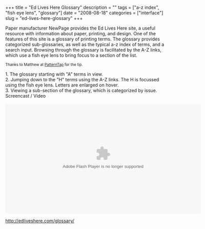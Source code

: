 +++
title = "Ed Lives Here Glossary"
description = ""
tags = ["a-z index", "fish eye lens", "glossary"]
date = "2008-08-18"
categories = ["interface"]
slug = "ed-lives-here-glossary"
+++


<p>Paper manufacturer NewPage provides the Ed Lives Here site, a useful resource with information about paper, printing, and design. One of the features of this site is a glossary of printing terms. The glossary provides categorized sub-glossaries, as well as the typical a-z index of terms, and a search input. Browsing through the glossary is facilitated by the A-Z links, which use a fish eye lens to bring focus to a section of the list.</p>
<p><small>Thanks to Matthew at <a href="http://patterntap.com/">PatternTap</a> for the tip.</small></p>
<div id="screens-full" class="clear"><div class="caption">1. The glossary starting with &quot;A&quot; terms in view.</div><div class="fullimg clear"><a href="//media.konigi.com/interface/edliveshere-glossary-1.png" class="group" rel="group" title="1. The glossary starting with &quot;A&quot; terms in view."><img src="//media.konigi.com/interface/edliveshere-glossary-1.png" alt="" class="img-responsive"></a></div></div><div id="screens-full" class="clear"><div class="caption">2. Jumping down to the &quot;H&quot; terms using the A-Z links. The H is focussed using the fish eye lens. Letters are enlarged on hover.</div><div class="fullimg clear"><a href="//media.konigi.com/interface/edliveshere-glossary-2.png" class="group" rel="group" title="2. Jumping down to the &quot;H&quot; terms using the A-Z links. The H is focussed using the fish eye..."><img src="//media.konigi.com/interface/edliveshere-glossary-2.png" alt="" class="img-responsive"></a></div></div><div id="screens-full" class="clear"><div class="caption">3. Viewing a sub-section of the glossary, which is categorized by issue.</div><div class="fullimg clear"><a href="//media.konigi.com/interface/edliveshere-glossary-3.png" class="group" rel="group" title="3. Viewing a sub-section of the glossary, which is categorized by issue."><img src="//media.konigi.com/interface/edliveshere-glossary-3.png" alt="" class="img-responsive"></a></div></div><div class="video"><div class="caption aptureNoAutolink">Screencast / Video</div><div class="video-object">﻿﻿﻿﻿<embed src="http://blip.tv/play/AcjCMwA" type="application/x-shockwave-flash" width="610" height="343" allowscriptaccess="always" allowfullscreen="true"></embed></div></div>        
<p><a href="http://edliveshere.com/glossary/">http://edliveshere.com/glossary/</a></p>

